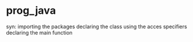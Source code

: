 # prog_java
syn:
importing the packages
declaring the class
using the acces specifiers
declaring the main function
